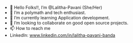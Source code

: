 - 👋 Hello Folks!!, I’m @Lalitha-Pavani (She/Her)
- 👀 I’m a polymath and tech enthusiast.
- 🌱 I’m currently learning Application development.
- 💞️ I’m looking to collaborate on good open source projects.
- 📫 How to reach me 
- LinkedIn: www.linkedin.com/in/lalitha-pavani-banda

<!---
Lalitha-Pavani/Lalitha-Pavani is a ✨ special ✨ repository because its `README.md` (this file) appears on your GitHub profile.
You can click the Preview link to take a look at your changes.
--->

